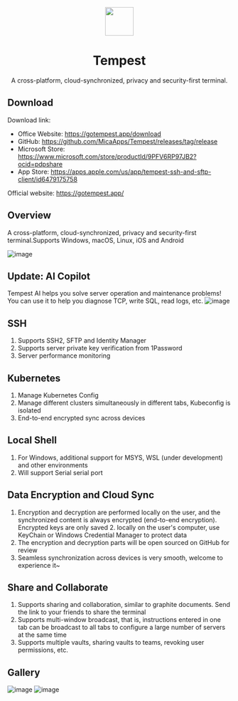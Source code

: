 <p align="center">
    <img src="https://github.com/MicaApps/Tempest/assets/6630660/a3dfc68b-f349-4a78-9584-8c9e0aec3480" alter="Tempest Icon" align="center" width=64 />
    <h1 align="center">Tempest</h1>
    <p align="center">A cross-platform, cloud-synchronized, privacy and security-first terminal.</p>
</p>



## Download
Download link: 
- Office Website: https://gotempest.app/download
- GitHub: https://github.com/MicaApps/Tempest/releases/tag/release
- Microsoft Store: https://www.microsoft.com/store/productId/9PFV6RP97JB2?ocid=pdpshare
- App Store: https://apps.apple.com/us/app/tempest-ssh-and-sftp-client/id6479175758

Official website: https://gotempest.app/



## Overview
A cross-platform, cloud-synchronized, privacy and security-first terminal.Supports Windows, macOS, Linux, iOS and Android


![image](https://github.com/MicaApps/Tempest/assets/6630660/0883d62d-11de-43ef-b43e-c8d217993b93)

## Update: AI Copilot
Tempest AI helps you solve server operation and maintenance problems! You can use it to help you diagnose TCP, write SQL, read logs, etc.
![image](https://github.com/MicaApps/Tempest/assets/6630660/ce471d85-8a91-45b2-b847-2d7f2a3e6ee4)

## SSH
1. Supports SSH2, SFTP and Identity Manager
2. Supports server private key verification from 1Password
3. Server performance monitoring

## Kubernetes
1. Manage Kubernetes Config
2. Manage different clusters simultaneously in different tabs, Kubeconfig is isolated
3. End-to-end encrypted sync across devices

## Local Shell
1. For Windows, additional support for MSYS, WSL (under development) and other environments
2. Will support Serial serial port

## Data Encryption and Cloud Sync
1. Encryption and decryption are performed locally on the user, and the synchronized content is always encrypted (end-to-end encryption). Encrypted keys are only saved 2. locally on the user's computer, use KeyChain or Windows Credential Manager to protect data
3. The encryption and decryption parts will be open sourced on GitHub for review
4. Seamless synchronization across devices is very smooth, welcome to experience it~

## Share and Collaborate
1. Supports sharing and collaboration, similar to graphite documents. Send the link to your friends to share the terminal
2. Supports multi-window broadcast, that is, instructions entered in one tab can be broadcast to all tabs to configure a large number of servers at the same time
3. Supports multiple vaults, sharing vaults to teams, revoking user permissions, etc.

## Gallery
![image](https://github.com/MicaApps/Tempest/assets/6630660/cbbcf6ec-c407-471b-b71d-24115f898bf4)
![image](https://github.com/MicaApps/Tempest/assets/6630660/3d774ee9-4802-47a1-b654-d1fd25e0f4aa)

